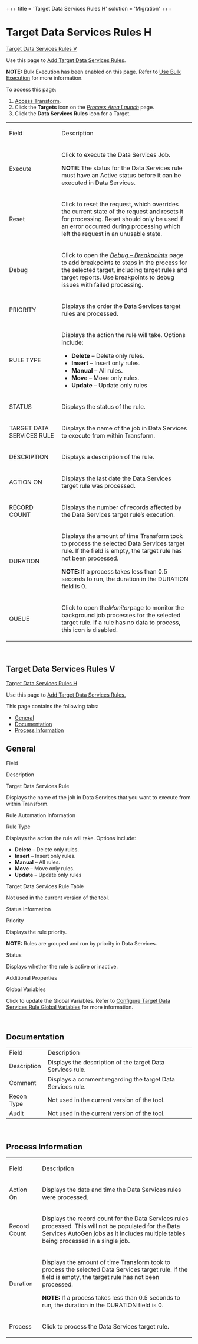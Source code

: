 +++
title = 'Target Data Services Rules H'
solution = 'Migration'
+++

# Target Data Services Rules H

[Target Data Services Rules V](#Target_Data_Services_Rules_V)

<div class="use">

Use this page to [Add Target Data Services
Rules](../Use_Cases/Add_Target_DS_Rules.htm).

</div>

<span style="font-weight: bold;">NOTE:</span> Bulk Execution has been
enabled on this page. Refer to [Use Bulk
Execution](../../../Platform/Bulk_Exec/Use_Bulk_Execution.htm) for more
information.

To access this page:

1.  [Access Transform](../Config/Access_Transform.htm).
2.  Click the **Targets** icon on the *[Process Area
    Launch](Process_Area_Launch.htm)* page.
3.  Click the **Data Services Rules** icon for a Target.

<table>
<tbody>
<tr class="odd">
<td><p>Field</p></td>
<td><p>Description</p></td>
</tr>
<tr class="even">
<td><p>Execute</p></td>
<td><p>Click to execute the Data Services Job.</p>
<p><strong>NOTE:</strong> The status for the Data Services rule must have an Active status before it can be executed in Data Services.</p></td>
</tr>
<tr class="odd">
<td><p>Reset</p></td>
<td><p>Click to reset the request, which overrides the current state of the request and resets it for processing. Reset should only be used if an error occurred during processing which left the request in an unusable state.</p></td>
</tr>
<tr class="even">
<td><p>Debug</p></td>
<td><p>Click to open the <em><a href="Debug_Breakpoints.htm">Debug – Breakpoints</a></em> page to add breakpoints to steps in the process for the selected target, including target rules and target reports. Use breakpoints to debug issues with failed processing.</p></td>
</tr>
<tr class="odd">
<td><p>PRIORITY</p></td>
<td><p>Displays the order the Data Services target rules are processed.</p></td>
</tr>
<tr class="even">
<td><p>RULE TYPE</p></td>
<td><p>Displays the action the rule will take. Options include:</p>
<ul>
<li><strong>Delete</strong> – Delete only rules.</li>
<li><strong>Insert</strong> – Insert only rules.</li>
<li><strong>Manual</strong> – All rules.</li>
<li><strong>Move</strong> – Move only rules.</li>
<li><strong>Update</strong> – Update only rules</li>
</ul></td>
</tr>
<tr class="odd">
<td><p>STATUS</p></td>
<td><p>Displays the <span id="Status" class="popUpLink">status</span> of the rule.</p></td>
</tr>
<tr class="even">
<td><p>TARGET DATA SERVICES RULE</p></td>
<td><p>Displays the name of the job in Data Services to execute from within Transform.</p></td>
</tr>
<tr class="odd">
<td><p>DESCRIPTION</p></td>
<td><p>Displays a description of the rule.</p></td>
</tr>
<tr class="even">
<td><p>ACTION ON</p></td>
<td><p>Displays the last date the Data Services target rule was processed.</p></td>
</tr>
<tr class="odd">
<td><p>RECORD COUNT</p></td>
<td><p>Displays the number of records affected by the Data Services target rule’s execution.</p></td>
</tr>
<tr class="even">
<td><p>DURATION</p></td>
<td><p>Displays the amount of time Transform took to process the selected Data Services target rule. If the field is empty, the target rule has not been processed.</p>
<p><strong>NOTE:</strong> If a process takes less than 0.5 seconds to run, the duration in the DURATION field is 0.</p></td>
</tr>
<tr class="odd">
<td><p>QUEUE</p></td>
<td><p>Click to open the<em>Monitor</em>page to monitor the background job processes for the selected target rule. If a rule has no data to process, this icon is disabled.</p></td>
</tr>
</tbody>
</table>

 

## <span id="Target_Data_Services_Rules_V"></span>Target Data Services Rules V

[Target Data Services Rules H](#Target_DS_Rules_H)

<div class="use">

Use this page to [Add Target Data Services
Rules.](../Use_Cases/Add_Target_DS_Rules.htm)

</div>

This page contains the following tabs:

  - [General](#General)
  - [Documentation](#Documentation)
  - [Process Information](#Process_Info)

## <span id="General"></span>General

Field

Description

Target Data Services Rule

Displays the name of the job in Data Services that you want to execute
from within Transform.

Rule Automation Information

Rule Type

Displays the action the rule will take. Options include:

  - **Delete** – Delete only rules.
  - **Insert** – Insert only rules.
  - **Manual** – All rules.
  - **Move** – Move only rules.
  - **Update** – Update only rules

Target Data Services Rule Table

Not used in the current version of the tool.

Status Information

Priority

Displays the rule priority.

**NOTE:** Rules are grouped and run by priority in Data Services.

Status

Displays whether the rule is active or inactive.

Additional Properties

Global Variables

Click to update the Global Variables. Refer to [Configure Target Data
Services Rule Global
Variables](../Use_Cases/Configure_Target_DS_Rule_Global_Var.htm) for
more
information.

 

## <span id="Documentation"></span>Documentation

|             |                                                             |
| ----------- | ----------------------------------------------------------- |
| Field       | Description                                                 |
| Description | Displays the description of the target Data Services rule.  |
| Comment     | Displays a comment regarding the target Data Services rule. |
| Recon Type  | Not used in the current version of the tool.                |
| Audit       | Not used in the current version of the tool.                |

 

## <span id="Process_Info"></span>Process Information

<table>
<tbody>
<tr class="odd">
<td><p>Field</p></td>
<td><p>Description</p></td>
</tr>
<tr class="even">
<td><p>Action On</p></td>
<td><p>Displays the date and time the Data Services rules were processed.</p></td>
</tr>
<tr class="odd">
<td><p>Record Count</p></td>
<td><p>Displays the record count for the Data Services rules processed. This will not be populated for the Data Services AutoGen jobs as it includes multiple tables being processed in a single job.</p></td>
</tr>
<tr class="even">
<td><p>Duration</p></td>
<td><p>Displays the amount of time Transform took to process the selected Data Services target rule. If the field is empty, the target rule has not been processed.</p>
<p><strong>NOTE:</strong> If a process takes less than 0.5 seconds to run, the duration in the DURATION field is 0.</p></td>
</tr>
<tr class="odd">
<td><p>Process</p></td>
<td><p>Click to process the Data Services target rule.</p></td>
</tr>
</tbody>
</table>
